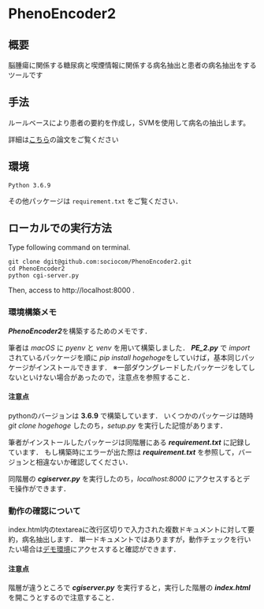 # PhenoEncoder2
## 概要
脳腫瘍に関係する糖尿病と喫煙情報に関係する病名抽出と患者の病名抽出をするツールです

## 手法
ルールベースにより患者の要約を作成し，SVMを使用して病名の抽出します。

詳細は[こちら](https://www.jstage.jst.go.jp/article/jsaisigtwo/2018/AIMED-006/2018_01/_article/-char/ja/)の論文をご覧ください


## 環境
```
Python 3.6.9
```
その他パッケージは `requirement.txt` をご覧ください．

## ローカルでの実行方法
Type following command on terminal.
```
git clone dgit@github.com:sociocom/PhenoEncoder2.git
cd PhenoEncoder2
python cgi-server.py
```
Then, access to http://localhost:8000 .

### 環境構築メモ
***PhenoEncoder2***を構築するためのメモです．

筆者は *macOS* に *pyenv* と *venv* を用いて構築しました．
***PE_2.py*** で *import* されているパッケージを順に *pip install hogehoge*をしていけば，基本同じパッケージがインストールできます．
※一部ダウングレードしたパッケージをしてしないといけない場合があったので，注意点を参照すること．

#### 注意点
pythonのバージョンは **3.6.9** で構築しています．
いくつかのパッケージは随時 *git clone hogehoge* したのち，*setup.py* を実行した記憶があります．

筆者がインストールしたパッケージは同階層にある ***requirement.txt*** に記録しています．
もし構築時にエラーが出た際は ***requirement.txt*** を参照して，バージョンと相違ないか確認してください．

同階層の ***cgiserver.py*** を実行したのち，*localhost:8000* にアクセスするとデモ操作ができます．

### 動作の確認について
index.html内のtextareaに改行区切りで入力された複数ドキュメントに対して要約，病名抽出します．
単一ドキュメントではありますが，動作チェックを行いたい場合は[デモ環境](http://aoi.naist.jp/~shibata/PhenoEncoder/sample%20app/)にアクセスすると確認ができます．

#### 注意点
階層が違うところで ***cgiserver.py*** を実行すると，実行した階層の ***index.html*** を開こうとするので注意すること．